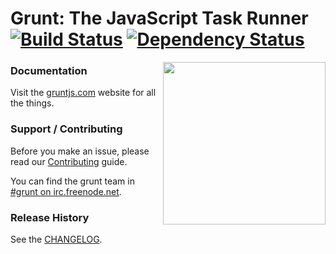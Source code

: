 # Grunt: The JavaScript Task Runner [![Build Status](https://secure.travis-ci.org/gruntjs/grunt.png?branch=master)](http://travis-ci.org/gruntjs/grunt) [![Dependency Status](https://david-dm.org/gruntjs/grunt.png)](https://david-dm.org/gruntjs/grunt)

<img align="right" height="260" src="http://gruntjs.com/img/grunt-logo-no-wordmark.svg">


### Documentation

Visit the [gruntjs.com](http://gruntjs.com/) website for all the things.

### Support / Contributing
Before you make an issue, please read our [Contributing](http://gruntjs.com/contributing) guide.

You can find the grunt team in [#grunt on irc.freenode.net](irc://irc.freenode.net/#grunt).

### Release History
See the [CHANGELOG](CHANGELOG).
